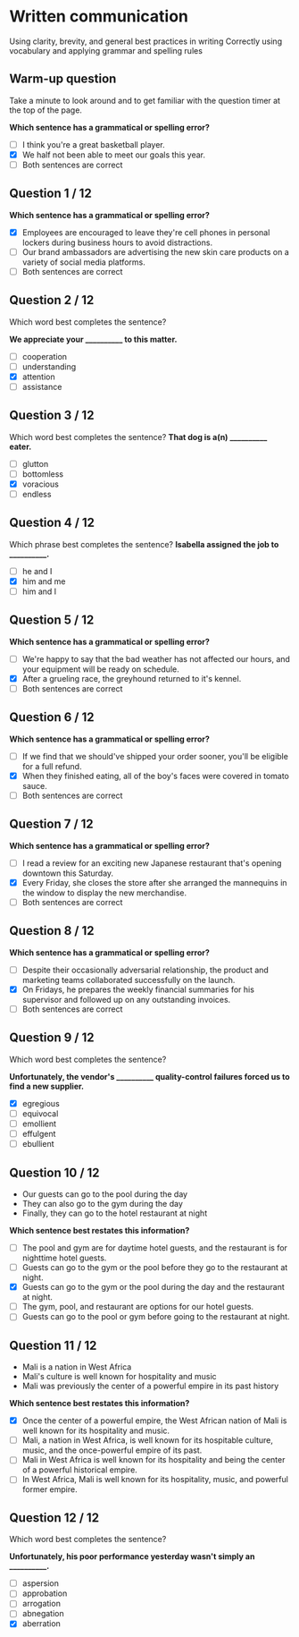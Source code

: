 # Written communication
Using clarity, brevity, and general best practices in writing Correctly using vocabulary and applying grammar and spelling rules

## Warm-up question
Take a minute to look around and to get familiar with the question timer at the top of the page.

**Which sentence has a grammatical or spelling error?**
- [ ] I think you're a great basketball player.
- [x] We half not been able to meet our goals this year.
- [ ] Both sentences are correct

## Question 1 / 12
**Which sentence has a grammatical or spelling error?**
- [x] Employees are encouraged to leave they're cell phones in personal lockers during business hours to avoid distractions.
- [ ] Our brand ambassadors are advertising the new skin care products on a variety of social media platforms.
- [ ] Both sentences are correct

## Question 2 / 12
Which word best completes the sentence?

**We appreciate your __________ to this matter.**
- [ ] cooperation
- [ ] understanding
- [x] attention
- [ ] assistance

## Question 3 / 12
Which word best completes the sentence?
**That dog is a(n) __________ eater.**
- [ ] glutton
- [ ] bottomless
- [x] voracious
- [ ] endless

## Question 4 / 12
Which phrase best completes the sentence?
**Isabella assigned the job to __________.**
- [ ] he and I
- [x] him and me
- [ ] him and I

## Question 5 / 12
**Which sentence has a grammatical or spelling error?**
- [ ] We're happy to say that the bad weather has not affected our hours, and your equipment will be ready on schedule.
- [x] After a grueling race, the greyhound returned to it's kennel.
- [ ] Both sentences are correct

## Question 6 / 12
**Which sentence has a grammatical or spelling error?**
- [ ] If we find that we should've shipped your order sooner, you'll be eligible for a full refund.
- [x] When they finished eating, all of the boy's faces were covered in tomato sauce.
- [ ] Both sentences are correct

## Question 7 / 12
**Which sentence has a grammatical or spelling error?**
- [ ] I read a review for an exciting new Japanese restaurant that's opening downtown this Saturday.
- [x] Every Friday, she closes the store after she arranged the mannequins in the window to display the new merchandise.
- [ ] Both sentences are correct

## Question 8 / 12
**Which sentence has a grammatical or spelling error?**
- [ ] Despite their occasionally adversarial relationship, the product and marketing teams collaborated successfully on the launch.
- [x] On Fridays, he prepares the weekly financial summaries for his supervisor and followed up on any outstanding invoices.
- [ ] Both sentences are correct

## Question 9 / 12
Which word best completes the sentence?

**Unfortunately, the vendor's __________ quality-control failures forced us to find a new supplier.**
- [x] egregious
- [ ] equivocal
- [ ] emollient
- [ ] effulgent
- [ ] ebullient

## Question 10 / 12
- Our guests can go to the pool during the day
- They can also go to the gym during the day
- Finally, they can go to the hotel restaurant at night

**Which sentence best restates this information?**
- [ ] The pool and gym are for daytime hotel guests, and the restaurant is for nighttime hotel guests.
- [ ] Guests can go to the gym or the pool before they go to the restaurant at night.
- [x] Guests can go to the gym or the pool during the day and the restaurant at night.
- [ ] The gym, pool, and restaurant are options for our hotel guests.
- [ ] Guests can go to the pool or gym before going to the restaurant at night.

## Question 11 / 12
- Mali is a nation in West Africa
- Mali's culture is well known for hospitality and music
- Mali was previously the center of a powerful empire in its past history

**Which sentence best restates this information?**
- [x] Once the center of a powerful empire, the West African nation of Mali is well known for its hospitality and music.
- [ ] Mali, a nation in West Africa, is well known for its hospitable culture, music, and the once-powerful empire of its past.
- [ ] Mali in West Africa is well known for its hospitality and being the center of a powerful historical empire.
- [ ] In West Africa, Mali is well known for its hospitality, music, and powerful former empire.

## Question 12 / 12
Which word best completes the sentence?

**Unfortunately, his poor performance yesterday wasn't simply an __________.**
- [ ] aspersion
- [ ] approbation
- [ ] arrogation
- [ ] abnegation
- [x] aberration